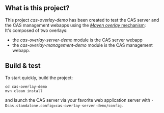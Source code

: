 ## What is this project?

This project *cas-overlay-demo* has been created to test the CAS server and the CAS management webapps using the [*Maven overlay* mechanism](http://apereo.github.io/cas/5.2.x/installation/Maven-Overlay-Installation.html):  
It's composed of two overlays:

- the *cas-overlay-server-demo* module is the CAS server webapp
- the *cas-overlay-management-demo* module is the CAS management webapp.

## Build & test

To start quickly, build the project:

```shell
cd cas-overlay-demo
mvn clean install
```

and launch the CAS server via your favorite web application server with `-Dcas.standalone.config=cas-overlay-server-demo/config`.

